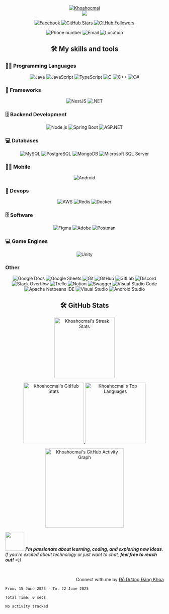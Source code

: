 <div align="center">
  <a href="https://github.com/khoahocmai">
    <img src="https://readme-typing-svg.demolab.com?font=Poppins&weight=800&size=30&duration=2000&pause=2000&color=00C8F0&center=true&vCenter=true&width=435&lines=%7C+Do+Duong+Dang+Khoa+%7C;%7C+Khoahocmai+%7C" alt="Khoahocmai"/>
  </a>
</div>

<div align="center">
  <a href="https://github.com/khoahocmai">
    <img src="https://readme-typing-svg.demolab.com?font=Poppins&weight=800&duration=2000&pause=2000&color=8054B3&center=true&vCenter=true&width=750&lines=Passionate+Backend+Developer;Crafting+Robust+and+Scalable+Systems;Optimizing+API+Performance+and+Database+Design"/>
  </a>
</div>

<p align="center">
  <a href="https://www.facebook.com/profile.php?id=61576234329875">
    <img alt="Facebook" src="https://img.shields.io/badge/Dang%20Khoa-1877F2?style=for-the-badge&logo=facebook&logoColor=white&cacheSeconds=300">
  </a>
  <a href="https://github.com/khoahocmai">
    <img alt="GitHub Stars" src="https://custom-icon-badges.demolab.com/github/stars/khoahocmai?color=FFC107&style=for-the-badge&labelColor=555555&logo=star&logoColor=white&cacheSeconds=300">
  </a>
  <a href="https://github.com/khoahocmai">
    <img alt="GitHub Followers" src="https://custom-icon-badges.demolab.com/github/followers/khoahocmai?color=0D47A1&labelColor=555555&style=for-the-badge&logo=person-add&label=Follow&logoColor=white&cacheSeconds=300">
  </a>
</p>

<p align="center">
  <img src="https://custom-icon-badges.demolab.com/badge/-0396--090--487-2E86C1?style=for-the-badge&logo=phone&logoColor=white" alt="Phone number"/>
  <img src="https://custom-icon-badges.demolab.com/badge/-doduongdangkhoa1103@gmail.com-D14836?style=for-the-badge&logo=gmail&logoColor=white" alt="Email"/>
  <img src="https://custom-icon-badges.demolab.com/badge/Vi%E1%BB%87t%20Nam-Binh%20Duong-29B339?style=for-the-badge&labelColor=FF0000&logo=location&logoColor=FFD700" alt="Location"/>
</p>

<h2 align="center">🛠️ My skills and tools</h2>

<h3>👨‍💻 Programming Languages</h3>
<p align="center">
  <img alt="Java" src="https://custom-icon-badges.demolab.com/badge/Java-FF4500.svg?logo=java&logoColor=white&style=for-the-badge">
  <img alt="JavaScript" src="https://img.shields.io/badge/JavaScript-F7DF1E.svg?logo=javascript&logoColor=black&style=for-the-badge">
  <img alt="TypeScript" src="https://img.shields.io/badge/TypeScript-3178C6.svg?logo=typescript&logoColor=white&style=for-the-badge">
  <img alt="C" src="https://custom-icon-badges.demolab.com/badge/C-03599C.svg?logo=c-in-hexagon&logoColor=white&style=for-the-badge">
  <img alt="C++" src="https://img.shields.io/badge/C++-00599C.svg?logo=c%2B%2B&logoColor=white&style=for-the-badge">
  <img alt="C#" src="https://custom-icon-badges.demolab.com/badge/C%23-68217A.svg?logo=cs2&logoColor=white&style=for-the-badge">
</p>

<h3>🧰 Frameworks</h3>
<p align="center">
  <img alt="NestJS" src="https://img.shields.io/badge/NestJS-E0234E.svg?logo=nestjs&logoColor=white&style=for-the-badge">
  <img alt=".NET" src="https://img.shields.io/badge/.NET-512BD4.svg?logo=dotnet&logoColor=white&style=for-the-badge">
</p>

<h3>🗄️ Backend Development</h3>
<p align="center">
  <img alt="Node.js" src="https://img.shields.io/badge/Node.js-339933.svg?logo=node.js&logoColor=white&style=for-the-badge">
  <img alt="Spring Boot" src="https://img.shields.io/badge/Spring%20Boot-6DB33F.svg?logo=springboot&logoColor=white&style=for-the-badge">
  <img alt="ASP.NET" src="https://img.shields.io/badge/ASP.NET-512BD4.svg?logo=dotnet&logoColor=white&style=for-the-badge">
</p>

<h3>💻 Databases</h3>
<p align="center">
  <img alt="MySQL" src="https://img.shields.io/badge/MySQL-4479A1.svg?logo=mysql&logoColor=white&style=for-the-badge">
  <img alt="PostgreSQL" src="https://img.shields.io/badge/PostgreSQL-336791.svg?logo=postgresql&logoColor=white&style=for-the-badge">
  <img alt="MongoDB" src="https://img.shields.io/badge/MongoDB-47A248.svg?logo=mongodb&logoColor=white&style=for-the-badge">
  <img alt="Microsoft SQL Server" src="https://img.shields.io/badge/Microsoft_SQL_Server-CC2927.svg?logo=microsoft-sql-server&logoColor=white&style=for-the-badge">
</p>

<h3>👨‍💻 Mobile</h3>
<p align="center">
  <img alt="Android" src="https://img.shields.io/badge/Android-3DDC84.svg?logo=android&logoColor=white&style=for-the-badge">
</p>

<h3>🧰 Devops</h3>
<p align="center">
  <img alt="AWS" src="https://img.shields.io/badge/AWS-FF9900.svg?logo=amazon-aws&logoColor=white&style=for-the-badge">
  <img alt="Redis" src="https://img.shields.io/badge/Redis-DC382D.svg?logo=redis&logoColor=white&style=for-the-badge">
  <img alt="Docker" src="https://img.shields.io/badge/Docker-2496ED.svg?logo=docker&logoColor=white&style=for-the-badge">
</p>

<h3>🗄️ Software</h3>
<p align="center">
  <img alt="Figma" src="https://img.shields.io/badge/figma-F24E1E?&logo=figma&logoColor=white&style=for-the-badge">
  <img alt="Adobe" src="https://img.shields.io/badge/Adobe-FF0000.svg?logo=adobe&logoColor=white&style=for-the-badge">
  <img alt="Postman" src="https://img.shields.io/badge/Postman-FF6C37?logo=postman&logoColor=white&style=for-the-badge">
</p>

<h3>💻 Game Engines</h3>
<p align="center">
  <img alt="Unity" src="https://img.shields.io/badge/Unity-000000.svg?logo=Unity&logoColor=white&style=for-the-badge">
</p>

<h3>Other</h3>
<p align="center">
  <img alt="Google Docs" src="https://img.shields.io/badge/google_docs-4285F4?&logo=googledocs&logoColor=white&style=for-the-badge">
  <img alt="Google Sheets" src="https://img.shields.io/badge/Sheets-34A853.svg?logo=google%20sheets&logoColor=white&style=for-the-badge">
  <img alt="Git" src="https://img.shields.io/badge/Git-F05033.svg?logo=git&logoColor=white&style=for-the-badge">
  <img alt="GitHub" src="https://img.shields.io/badge/GitHub-181717.svg?logo=github&logoColor=white&style=for-the-badge">
  <img alt="GitLab" src="https://img.shields.io/badge/GitLab-FC6D26.svg?logo=gitlab&logoColor=white&style=for-the-badge">
  <img alt="Discord" src="https://img.shields.io/badge/Discord-5865F2.svg?logo=discord&logoColor=white&style=for-the-badge">
  <img alt="Stack Overflow" src="https://img.shields.io/badge/Stack%20Overflow-FE7A16?logo=stack-overflow&logoColor=white&style=for-the-badge">
  <img alt="Trello" src="https://img.shields.io/badge/Trello-0079BF.svg?logo=trello&logoColor=white&style=for-the-badge">
  <img alt="Notion" src="https://img.shields.io/badge/Notion-000000.svg?logo=notion&logoColor=white&style=for-the-badge">
  <img alt="Swagger" src="https://img.shields.io/badge/Swagger-85EA2D.svg?logo=swagger&logoColor=black&style=for-the-badge">
  <img alt="Visual Studio Code" src="https://img.shields.io/badge/Visual%20Studio%20Code-0078d7.svg?logo=visual-studio-code&logoColor=white&style=for-the-badge">
  <img alt="Apache Netbeans IDE" src="https://img.shields.io/badge/apache_netbeans_ide-1B6AC6?&logo=apachenetbeanside&logoColor=white&style=for-the-badge">
  <img alt="Visual Studio" src="https://img.shields.io/badge/Visual_Studio-5C2D91.svg?logo=visual-studio&logoColor=white&style=for-the-badge">
  <img alt="Android Studio" src="https://img.shields.io/badge/Android%20Studio-3DDC84.svg?logo=androidstudio&logoColor=white&style=for-the-badge">
</p>

<h2 align="center">🛠️ GitHub Stats</h2>

<p align="center">
  <a href="https://github.com/khoahocmai">
    <img 
      alt="Khoahocmai's Streak Stats" 
      src="https://github-readme-streak-stats-9m8ugfa77-denvercoder1.vercel.app/?user=khoahocmai&theme=monokai-metallian&hide_border=true" 
      height="192px"/>
  </a>
</p>

<p align="center">
  <a href="https://github.com/khoahocmai">
    <img 
      alt="Khoahocmai's GitHub Stats" 
      src="https://denvercoder1-github-readme-stats.vercel.app/api/?username=khoahocmai&show_icons=true&include_all_commits=true&count_private=true&theme=react&hide_border=true&bg_color=1F222E&title_color=F85D7F&icon_color=F8D866" 
      height="192px"/>
  </a>
  
  <a href="https://github.com/khoahocmai">
    <img 
      alt="Khoahocmai's Top Languages" 
      src="https://denvercoder1-github-readme-stats.vercel.app/api/top-langs/?username=khoahocmai&langs_count=8&layout=compact&theme=react&hide_border=true&bg_color=1F222E&title_color=F85D7F&icon_color=F8D866&hide=Jupyter%20Notebook,Roff" 
      height="192px"/>
  </a>
</p>

<p align="center">
  <a href="https://github.com/khoahocmai">
    <img 
      alt="Khoahocmai's GitHub Activity Graph"
      src="https://github-readme-activity-graph.vercel.app/graph?username=khoahocmai&custom_title=Đăng%20Khoa%27s%20GitHub%20Activity%20Graph&bg_color=1F222E&color=7F3FBF&line=7F3FBF&point=7F3FBF&area_color=FFFFFF&title_color=F85D7F&area=true" 
      height="250px"/>
  </a>
</p>

<img src="https://media.giphy.com/media/LnQjpWaON8nhr21vNW/giphy.gif" width="60"> <em><b>I'm passionate about learning, coding, and exploring new ideas</b>. If you're excited about technology or just want to chat, <b>feel free to reach out!</b> =))</em>

<br> <p align="right">Connect with me by <a href="https://www.facebook.com/profile.php?id=61576234329875">Đỗ Dương Đăng Khoa</a></p>

<!--START_SECTION:waka-->

```all_time
From: 15 June 2025 - To: 22 June 2025

Total Time: 0 secs

No activity tracked
```

<!--END_SECTION:waka-->

